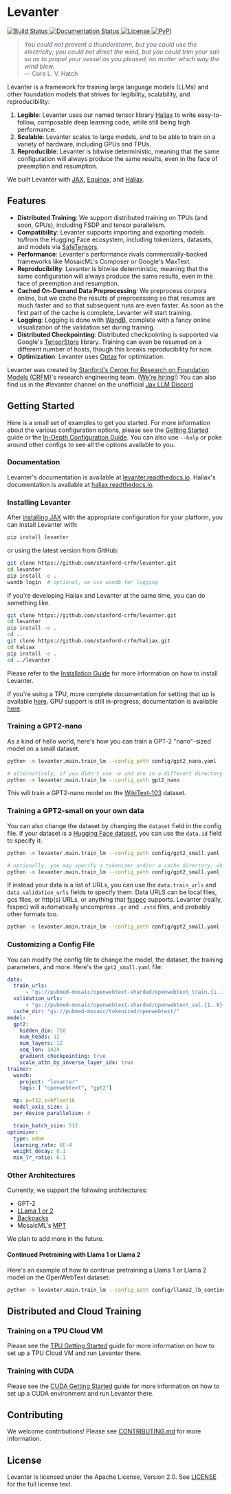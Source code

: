 # Levanter

<a href="https://github.com/stanford-crfm/levanter/actions?query=branch%3Amain++">
    <img alt="Build Status" src="https://img.shields.io/github/actions/workflow/status/stanford-crfm/levanter/run_tests.yaml?branch=main">
</a>
<a href="https://levanter.readthedocs.io/en/latest/?badge=latest">
    <img alt="Documentation Status" src="https://readthedocs.org/projects/levanter/badge/?version=latest">
</a>
<a href="">
<img alt="License" src="https://img.shields.io/github/license/stanford-crfm/levanter?color=blue" />
</a>
<a href="https://https://pypi.org/project/levanter/">
    <img alt="PyPI" src="https://img.shields.io/pypi/v/levanter?color=blue" />
</a>


<!--levanter-intro-start-->
> *You could not prevent a thunderstorm, but you could use the electricity; you could not direct the wind, but you could trim your sail so as to propel your vessel as you pleased, no matter which way the wind blew.* <br/>
> — Cora L. V. Hatch

Levanter is a framework for training large language models (LLMs) and other foundation models that strives for legibility, scalability, and reproducibility:

1. **Legible**: Levanter uses our named tensor library [Haliax](https://github.com/stanford-crfm/haliax) to write easy-to-follow, composable deep learning code, while still being high performance.
2. **Scalable**: Levanter scales to large models, and to be able to train on a variety of hardware, including GPUs and TPUs.
3. **Reproducible**: Levanter is bitwise deterministic, meaning that the same configuration will always produce the same results, even in the face of preemption and resumption.

We built Levanter with [JAX](https:://github.com/google/jax), [Equinox](https://github.com/patrick-kidger/equinox),
and [Haliax](https://github.com/stanford-crfm/haliax).

## Features

* **Distributed Training**: We support distributed training on TPUs (and soon, GPUs), including FSDP and tensor parallelism.
* **Compatibility**: Levanter supports importing and exporting models to/from the Hugging Face ecosystem, including tokenizers, datasets, and models via [SafeTensors](https://github.com/huggingface/safetensors).
* **Performance**: Levanter's performance rivals commercially-backed frameworks like MosaicML's Composer or Google's MaxText.
* **Reproducibility**: Levanter is bitwise deterministic, meaning that the same configuration will always produce the same results, even in the face of preemption and resumption.
* **Cached On-Demand Data Preprocessing**: We preprocess corpora online, but we cache the results of preprocessing so
that resumes are much faster and so that subsequent runs are even faster. As soon as the first part of the cache is complete, Levanter will start training.
* **Logging**: Logging is done with [WandB](https://wandb.ai/), complete with a fancy online visualization of the validation set during training.
* **Distributed Checkpointing**: Distributed checkpointing is supported via Google's [TensorStore](https://google.github.io/tensorstore/) library. Training can even be resumed on a different number of hosts, though this breaks reproducibility for now.
* **Optimization**: Levanter uses [Optax](https://github.com/deepmind/optax) for optimization.

<!--levanter-intro-end-->

Levanter was created by [Stanford's Center for Research on Foundation Models (CRFM)](https://crfm.stanford.edu/)'s research engineering team. ([We're hiring!](https://crfm.stanford.edu/apply.html)) You can also find us in the #levanter channel on the unofficial [Jax LLM Discord](https://discord.gg/CKazXcbbBm)

## Getting Started

Here is a small set of examples to get you started. For more information about the various configuration options,
please see the [Getting Started](./docs/Getting-Started-Training.md) guide or the [In-Depth Configuration Guide](docs/Configuration-Guide.md).
You can also use `--help` or poke around other configs to see all the options available to you.

### Documentation

Levanter's documentation is available at [levanter.readthedocs.io](https://levanter.readthedocs.io/en/latest/).
Haliax's documentation is available at [haliax.readthedocs.io](https://haliax.readthedocs.io/en/latest/).

### Installing Levanter

<!--levanter-installation-start-->

After [installing JAX](https://github.com/google/jax/blob/main/README.md#installation) with the appropriate configuration
for your platform, you can install Levanter with:

```bash
pip install levanter
```

or using the latest version from GitHub:

```bash
git clone https://github.com/stanford-crfm/levanter.git
cd levanter
pip install -e .
wandb login  # optional, we use wandb for logging
```

If you're developing Haliax and Levanter at the same time, you can do something like.
```bash
git clone https://github.com/stanford-crfm/levanter.git
cd levanter
pip install -e .
cd ..
git clone https://github.com/stanford-crfm/haliax.git
cd haliax
pip install -e .
cd ../levanter
```


<!--levanter-installation-end-->

Please refer to the [Installation Guide](docs/Installation.md) for more information on how to install Levanter.

If you're using a TPU, more complete documentation for setting that up is available [here](docs/Getting-Started-TPU-VM.md). GPU support is still in-progress; documentation is available [here](docs/Getting-Started-CUDA.md).

<!--levanter-user-guide-start-->

### Training a GPT2-nano

As a kind of hello world, here's how you can train a GPT-2 "nano"-sized model on a small dataset.

```bash
python -m levanter.main.train_lm --config_path config/gpt2_nano.yaml

# alternatively, if you didn't use -e and are in a different directory
python -m levanter.main.train_lm --config_path gpt2_nano
```

This will train a GPT2-nano model on the [WikiText-103](https://blog.einstein.ai/the-wikitext-long-term-dependency-language-modeling-dataset/) dataset.

### Training a GPT2-small on your own data

You can also change the dataset by changing the `dataset` field in the config file.
If your dataset is a [Hugging Face dataset](https://huggingface.co/docs/datasets/loading_datasets.html), you can use the `data.id` field to specify it:

```bash
python -m levanter.main.train_lm --config_path config/gpt2_small.yaml --data.id openwebtext

# optionally, you may specify a tokenizer and/or a cache directory, which may be local or on gcs
python -m levanter.main.train_lm --config_path config/gpt2_small.yaml --data.id openwebtext --data.tokenizer "EleutherAI/gpt-neox-20b" --data.cache_dir "gs://path/to/cache/dir"
```

If instead your data is a list of URLs, you can use the `data.train_urls` and `data.validation_urls` fields to specify them.
Data URLS can be local files, gcs files, or http(s) URLs, or anything that [fsspec](https://filesystem-spec.readthedocs.io/en/latest/) supports.
Levanter (really, fsspec) will automatically uncompress `.gz` and `.zstd` files, and probably other formats too.

```bash
python -m levanter.main.train_lm --config_path config/gpt2_small.yaml --data.train_urls ["https://path/to/train/data_*.jsonl.gz"] --data.validation_urls ["https://path/to/val/data_*.jsonl.gz"]
```

### Customizing a Config File

You can modify the config file to change the model, the dataset, the training parameters, and more. Here's
the `gpt2_small.yaml` file:

```yaml
data:
  train_urls:
      - "gs://pubmed-mosaic/openwebtext-sharded/openwebtext_train.{1..128}-of-128.jsonl.gz"
  validation_urls:
      - "gs://pubmed-mosaic/openwebtext-sharded/openwebtext_val.{1..8}-of-8.jsonl.gz"
  cache_dir: "gs://pubmed-mosaic/tokenized/openwebtext/"
model:
  gpt2:
    hidden_dim: 768
    num_heads: 12
    num_layers: 12
    seq_len: 1024
    gradient_checkpointing: true
    scale_attn_by_inverse_layer_idx: true
trainer:
  wandb:
    project: "levanter"
    tags: [ "openwebtext", "gpt2"]

  mp: p=f32,c=bfloat16
  model_axis_size: 1
  per_device_parallelism: 4

  train_batch_size: 512
optimizer:
  type: adam
  learning_rate: 6E-4
  weight_decay: 0.1
  min_lr_ratio: 0.1
```

### Other Architectures

Currently, we support the following architectures:
* GPT-2
* [LLama 1 or 2](https://ai.meta.com/llama/)
* [Backpacks](http://backpackmodels.science/)
* MosaicML's [MPT](https://www.mosaicml.com/blog/mpt-7b)

We plan to add more in the future.

#### Continued Pretraining with Llama 1 or Llama 2

Here's an example of how to continue pretraining a Llama 1 or Llama 2 model on the OpenWebText dataset:

```bash
python -m levanter.main.train_lm --config_path config/llama2_7b_continued.yaml
```


## Distributed and Cloud Training

### Training on a TPU Cloud VM

Please see the [TPU Getting Started](docs/Getting-Started-TPU-VM.md) guide for more information on how to set up a TPU Cloud VM and run Levanter there.

### Training with CUDA

Please see the [CUDA Getting Started](docs/Getting-Started-CUDA.md) guide for more information on how to set up a CUDA environment and run Levanter there.

<!--levanter-user-guide-end-->

## Contributing

We welcome contributions! Please see [CONTRIBUTING.md](CONTRIBUTING.md) for more information.

## License

Levanter is licensed under the Apache License, Version 2.0. See [LICENSE](LICENSE) for the full license text.
